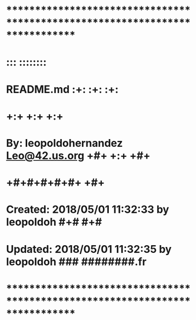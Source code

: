 # **************************************************************************** #
#                                                                              #
#                                                         :::      ::::::::    #
#    README.md                                          :+:      :+:    :+:    #
#                                                     +:+ +:+         +:+      #
#    By: leopoldohernandez <Leo@42.us.org>          +#+  +:+       +#+         #
#                                                 +#+#+#+#+#+   +#+            #
#    Created: 2018/05/01 11:32:33 by leopoldoh         #+#    #+#              #
#    Updated: 2018/05/01 11:32:35 by leopoldoh        ###   ########.fr        #
#                                                                              #
# **************************************************************************** #


